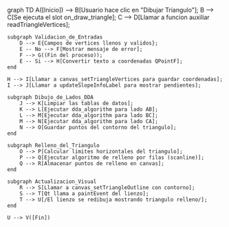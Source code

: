 graph TD
    A([Inicio]) --> B[Usuario hace clic en "Dibujar Triangulo"];
    B --> C[Se ejecuta el slot on_draw_triangle];
    C --> D[Llamar a funcion auxiliar readTriangleVertices];
    
    subgraph Validacion_de_Entradas
        D --> E{Campos de vertices llenos y validos};
        E -- No --> F[Mostrar mensaje de error];
        F --> G((Fin del proceso));
        E -- Si --> H[Convertir texto a coordenadas QPointF];
    end

    H --> I[Llamar a canvas_setTriangleVertices para guardar coordenadas];
    I --> J[Llamar a updateSlopeInfoLabel para mostrar pendientes];

    subgraph Dibujo_de_Lados_DDA
        J --> K[Limpiar las tablas de datos];
        K --> L[Ejecutar dda_algorithm para lado AB];
        L --> M[Ejecutar dda_algorithm para lado BC];
        M --> N[Ejecutar dda_algorithm para lado CA];
        N --> O[Guardar puntos del contorno del triangulo];
    end

    subgraph Relleno_del_Triangulo
        O --> P[Calcular limites horizontales del triangulo];
        P --> Q[Ejecutar algoritmo de relleno por filas (scanline)];
        Q --> R[Almacenar puntos de relleno en canvas];
    end

    subgraph Actualizacion_Visual
        R --> S[Llamar a canvas_setTriangleOutline con contorno];
        S --> T[Qt llama a paintEvent del lienzo];
        T --> U[/El lienzo se redibuja mostrando triangulo relleno/];
    end

    U --> V([Fin])
